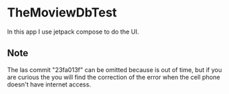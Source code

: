 # TheMoviewDbTest
In this app I use jetpack compose to do the UI.

## Note
The las commit "23fa013f" can be omitted because is out of time, but if you are curious the you will find the correction of the error when the cell phone doesn't have internet access.